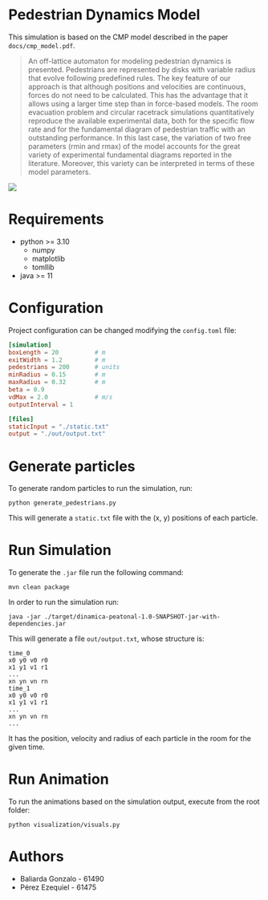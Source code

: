 # Pedestrian Dynamics Model

This simulation is based on the CMP model described in the paper `docs/cmp_model.pdf`.

> An off-lattice automaton for modeling pedestrian dynamics is presented. Pedestrians are represented by disks
with variable radius that evolve following predefined rules. The key feature of our approach is that although
positions and velocities are continuous, forces do not need to be calculated. This has the advantage that it
allows using a larger time step than in force-based models. The room evacuation problem and circular racetrack
simulations quantitatively reproduce the available experimental data, both for the specific flow rate and for the
fundamental diagram of pedestrian traffic with an outstanding performance. In this last case, the variation of two
free parameters (rmin and rmax) of the model accounts for the great variety of experimental fundamental diagrams
reported in the literature. Moreover, this variety can be interpreted in terms of these model parameters.

![](https://github.com/gbaliarda/dinamica-peatonal/blob/main/visualization/demo.gif)

# Requirements

- python >= 3.10
  - numpy
  - matplotlib
  - tomllib
- java >= 11

# Configuration

Project configuration can be changed modifying the `config.toml` file:

```toml
[simulation]
boxLength = 20          # m
exitWidth = 1.2         # m
pedestrians = 200       # units
minRadius = 0.15        # m
maxRadius = 0.32        # m
beta = 0.9
vdMax = 2.0             # m/s
outputInterval = 1

[files]
staticInput = "./static.txt"
output = "./out/output.txt"
```

# Generate particles

To generate random particles to run the simulation, run:

```shell
python generate_pedestrians.py
```

This will generate a `static.txt` file with the (x, y) positions of each particle.

# Run Simulation

To generate the `.jar` file run the following command:

```shell  
mvn clean package
```

In order to run the simulation run:

```shell
java -jar ./target/dinamica-peatonal-1.0-SNAPSHOT-jar-with-dependencies.jar
```

This will generate a file `out/output.txt`, whose structure is:

```
time_0
x0 y0 v0 r0
x1 y1 v1 r1
...
xn yn vn rn
time_1
x0 y0 v0 r0
x1 y1 v1 r1
...
xn yn vn rn
...
```

It has the position, velocity and radius of each particle in the room for the given time.

# Run Animation

To run the animations based on the simulation output, execute from the root folder:

```shell
python visualization/visuals.py
```

# Authors

- Baliarda Gonzalo - 61490
- Pérez Ezequiel - 61475